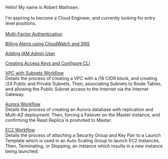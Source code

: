 Hello! My name is Robert Mathisen. \
\
I'm aspiring to become a Cloud Engineer, and currently looking for entry level positions. <br/>
\
[Multi-Factor Authentication](https://github.com/rmathisen-aws/Multi-Factor-Authentication)

[Billing Alerts using CloudWatch and SNS](https://github.com/rmathisen-aws/Billing_Alerts_using_CloudWatch_and_SNS/blob/main/README.md)

[Adding IAM Admin User](https://github.com/rmathisen-aws/Adding_IAM_Admin_User/blob/main/README.md)

[Creating Access Keys and Configure CLI](https://github.com/rmathisen-aws/Creating_Access_Keys_and_Configure_CLI/blob/main/README.md)

[VPC with Subnets Workflow](https://github.com/rmathisen-aws/Create_a_VPC_with_Public_and_Private_Subnets) \
Details the process of creating a VPC with a /16 CIDR block, and creating /24 Public and Private Subnets. Then, associating Subnets to Route Tables, and allowing the Public Subnet access to the Internet via the Internet Gateway.

[Aurora Workflow](https://github.com/rmathisen-aws/Create_an_Aurora_db_with_Replication_and_Multi-AZ_deployment) \
Details the process of creating an Aurora database with replication and Multi-AZ deployment. Then, forcing a Failover on the Master instance, and confirming the Read Replica is promoted to Master.

[EC2 Workflow](https://github.com/rmathisen-aws/Launch_EC2_Instances_in_Auto_Scaling_Groups_using_Launch_Templates) \
Details the process of attaching a Security Group and Key Pair to a Launch Template which is used in an Auto Scaling Group to launch EC2 Instances. Then, Terminating, or Stopping, an instance which results in a new instance being launched.
